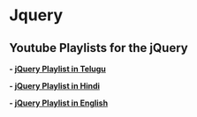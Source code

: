 # Jquery

## Youtube Playlists for the jQuery 

**- [jQuery Playlist in Telugu](https://www.youtube.com/playlist?list=PLzdWZT-ZJD08NjTzxCj6-IrKf5R3gWDcB)**

**- [jQuery Playlist in Hindi](https://www.youtube.com/playlist?list=PL0b6OzIxLPbzSyiC0PFaqeabe1aGhfrbW)**

**- [jQuery Playlist in English](https://www.youtube.com/watch?v=QhQ4m5g2fhA)**
